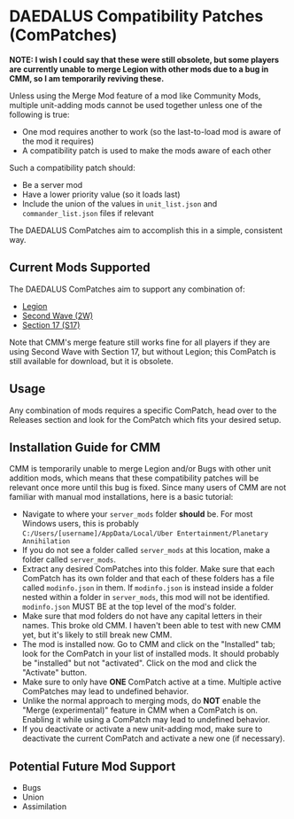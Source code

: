 # DAEDALUS Compatibility Patches (ComPatches)

**NOTE: I wish I could say that these were still obsolete, but some players are currently unable to merge Legion with other mods due to a bug in CMM, so I am temporarily reviving these.**

Unless using the Merge Mod feature of a mod like Community Mods, multiple unit-adding mods cannot be used together unless one of the following is true:
- One mod requires another to work (so the last-to-load mod is aware of the mod it requires)
- A compatibility patch is used to make the mods aware of each other

Such a compatibility patch should:
- Be a server mod
- Have a lower priority value (so it loads last)
- Include the union of the values in `unit_list.json` and `commander_list.json` files if relevant

The DAEDALUS ComPatches aim to accomplish this in a simple, consistent way.

## Current Mods Supported

The DAEDALUS ComPatches aim to support any combination of:
- [Legion](https://github.com/Legion-Expansion/Legion-Expansion)
- [Second Wave (2W)](https://github.com/Anonemous2/pa.mla.unit.addon)
- [Section 17 (S17)](https://github.com/DAEDALUS-Modding/Section-17)

Note that CMM's merge feature still works fine for all players if they are using Second Wave with Section 17, but without Legion; this ComPatch is still available for download, but it is obsolete.

## Usage

Any combination of mods requires a specific ComPatch, head over to the Releases section and look for the ComPatch which fits your desired setup.

## Installation Guide for CMM

CMM is temporarily unable to merge Legion and/or Bugs with other unit addition mods, which means that these compatibility patches will be relevant once more until this bug is fixed. Since many users of CMM are not familiar with manual mod installations, here is a basic tutorial:

- Navigate to where your `server_mods` folder **should** be. For most Windows users, this is probably `C:/Users/[username]/AppData/Local/Uber Entertainment/Planetary Annihilation`
- If you do not see a folder called `server_mods` at this location, make a folder called `server_mods`.
- Extract any desired ComPatches into this folder. Make sure that each ComPatch has its own folder and that each of these folders has a file called `modinfo.json` in them. If `modinfo.json` is instead inside a folder nested within a folder in `server_mods`, this mod will not be identified. `modinfo.json` MUST BE at the top level of the mod's folder.
- Make sure that mod folders do not have any capital letters in their names. This broke old CMM. I haven't been able to test with new CMM yet, but it's likely to still break new CMM.
- The mod is installed now. Go to CMM and click on the "Installed" tab; look for the ComPatch in your list of installed mods. It should probably be "installed" but not "activated". Click on the mod and click the "Activate" button.
- Make sure to only have **ONE** ComPatch active at a time. Multiple active ComPatches may lead to undefined behavior.
- Unlike the normal approach to merging mods, do **NOT** enable the "Merge (experimental)" feature in CMM when a ComPatch is on. Enabling it while using a ComPatch may lead to undefined behavior.
- If you deactivate or activate a new unit-adding mod, make sure to deactivate the current ComPatch and activate a new one (if necessary).

## Potential Future Mod Support
- Bugs
- Union
- Assimilation
